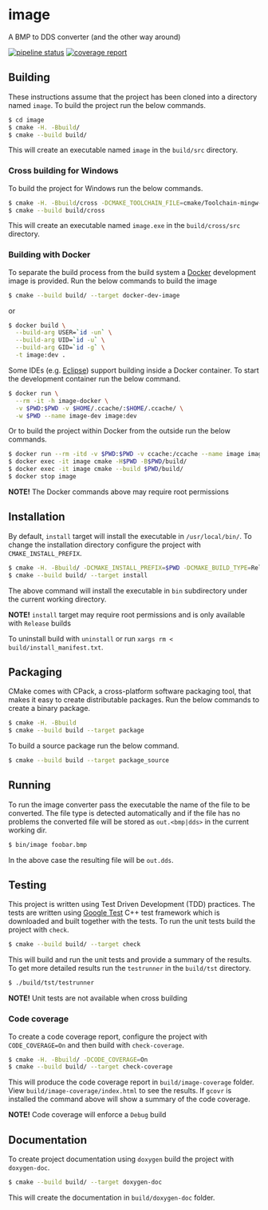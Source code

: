 # image

A BMP to DDS converter (and the other way around)

[![pipeline status](https://gitlab.com/antenous/image/badges/master/pipeline.svg)](https://gitlab.com/antenous/image/-/commits/master)
[![coverage report](https://gitlab.com/antenous/image/badges/master/coverage.svg)](https://gitlab.com/antenous/image/-/commits/master)

## Building

These instructions assume that the project has been cloned into a
directory named `image`. To build the project run the below commands.

```sh
$ cd image
$ cmake -H. -Bbuild/
$ cmake --build build/
```

This will create an executable named `image` in the `build/src` directory.

### Cross building for Windows

To build the project for Windows run the below commands.

```sh
$ cmake -H. -Bbuild/cross -DCMAKE_TOOLCHAIN_FILE=cmake/Toolchain-mingw-w64-x86_64.cmake
$ cmake --build build/cross
```

This will create an executable named `image.exe` in the `build/cross/src` directory.

### Building with Docker

To separate the build process from the build system a [Docker](https://www.docker.com/)
development image is provided. Run the below commands to build the image

```sh
$ cmake --build build/ --target docker-dev-image
```

or

```sh
$ docker build \
  --build-arg USER=`id -un` \
  --build-arg UID=`id -u` \
  --build-arg GID=`id -g` \
  -t image:dev .
```

Some IDEs (e.g. [Eclipse](https://www.eclipse.org/)) support building inside a
Docker container. To start the development container run the below command.

```sh
$ docker run \
  --rm -it -h image-docker \
  -v $PWD:$PWD -v $HOME/.ccache/:$HOME/.ccache/ \
  -w $PWD --name image-dev image:dev
```

Or to build the project within Docker from the outside run the below commands.

```sh
$ docker run --rm -itd -v $PWD:$PWD -v ccache:/ccache --name image image:dev
$ docker exec -it image cmake -H$PWD -B$PWD/build/
$ docker exec -it image cmake --build $PWD/build/
$ docker stop image
```

**NOTE!** The Docker commands above may require root permissions

## Installation

By default, `install` target will install the executable in `/usr/local/bin/`.
To change the installation directory configure the project with `CMAKE_INSTALL_PREFIX`.

```sh
$ cmake -H. -Bbuild/ -DCMAKE_INSTALL_PREFIX=$PWD -DCMAKE_BUILD_TYPE=Release
$ cmake --build build/ --target install
```

The above command will install the executable in `bin` subdirectory under the
current working directory.

**NOTE!** `install` target may require root permissions and is only available with `Release` builds

To uninstall build with `uninstall` or run `xargs rm < build/install_manifest.txt`.

## Packaging

CMake comes with CPack, a cross-platform software packaging tool, that makes it
easy to create distributable packages. Run the below commands to create a binary
package.

```sh
$ cmake -H. -Bbuild
$ cmake --build build --target package
```

To build a source package run the below command.

```sh
$ cmake --build build --target package_source
```

## Running

To run the image converter pass the executable the name of the file to be
converted. The file type is detected automatically and if the file has no
problems the converted file will be stored as `out.<bmp|dds>` in the current
working dir.

```sh
$ bin/image foobar.bmp
```

In the above case the resulting file will be `out.dds`.

## Testing

This project is written using Test Driven Development (TDD) practices. The
tests are written using [Google Test](https://github.com/google/googletest) C++
test framework which is downloaded and built together with the tests. To run
the unit tests build the project with
`check`.

```sh
$ cmake --build build/ --target check
```

This will build and run the unit tests and provide a summary of the results.
To get more detailed results run the `testrunner` in the `build/tst` directory.

```sh
$ ./build/tst/testrunner
```

**NOTE!** Unit tests are not available when cross building

### Code coverage

To create a code coverage report, configure the project with
`CODE_COVERAGE=On` and then build with `check-coverage`.

```sh
$ cmake -H. -Bbuild/ -DCODE_COVERAGE=On
$ cmake --build build/ --target check-coverage
```

This will produce the code coverage report in `build/image-coverage`
folder. View `build/image-coverage/index.html` to see the results.
If `gcovr` is installed the command above will show a summary of the
code coverage.

**NOTE!** Code coverage will enforce a `Debug` build

## Documentation

To create project documentation using `doxygen` build the project with
`doxygen-doc`.

```sh
$ cmake --build build/ --target doxygen-doc
```

This will create the documentation in `build/doxygen-doc` folder.
